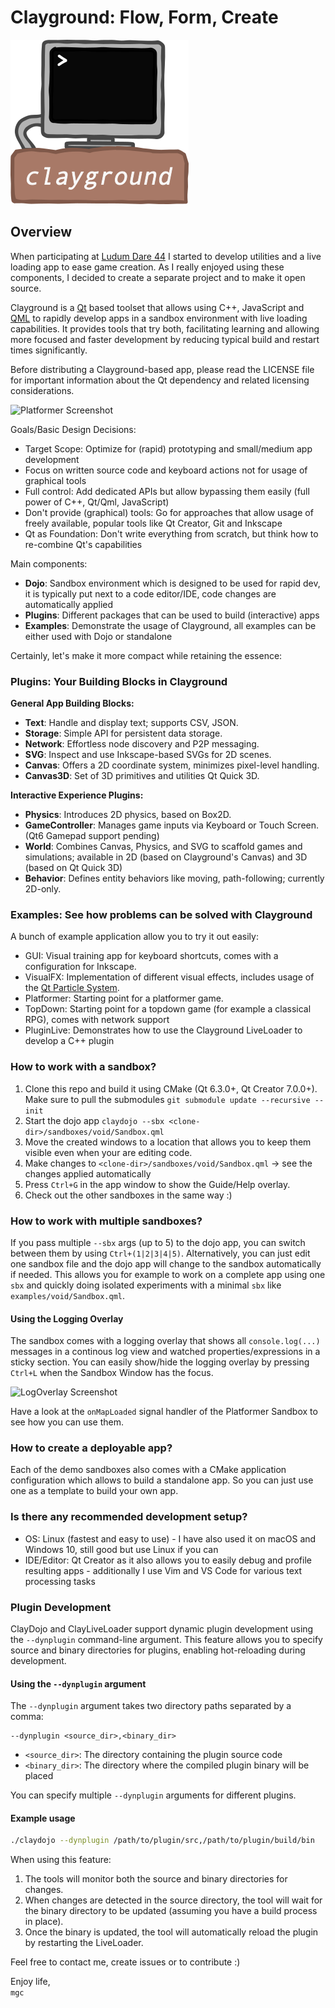 # Clayground: Flow, Form, Create

![clayground](res/clayground_logo.png)

## Overview

When participating at [Ludum Dare 44](https://ldjam.com) I started to develop
utilities and a live loading app to ease game creation. As I really enjoyed
using these components, I decided to create a separate project and to make it
open source.

Clayground is a [Qt](https://www.qt.io) based toolset that allows using C++, JavaScript
and [QML](https://doc.qt.io/qt-6/qtqml-index.html) to rapidly develop apps in a sandbox
environment with live loading capabilities.  It provides tools that try both, facilitating
learning and allowing more focused and faster development by reducing typical build and restart times significantly.

Before distributing a Clayground-based app, please read the LICENSE file for important information
about the Qt dependency and related licensing considerations.

![Platformer Screenshot](res/screenshot_platformer.png)

Goals/Basic Design Decisions:

- Target Scope: Optimize for (rapid) prototyping and small/medium app development
- Focus on written source code and keyboard actions not for usage of graphical tools
- Full control: Add dedicated APIs but allow bypassing them easily (full power of C++, Qt/Qml, JavaScript)
- Don't provide (graphical) tools: Go for approaches that allow usage of freely available, popular tools like Qt Creator, Git and Inkscape
- Qt as Foundation: Don't write everything from scratch, but think how to re-combine Qt's capabilities

Main components:

- **Dojo**: Sandbox environment which is designed to be used for rapid dev, it is typically put next to a code editor/IDE, code changes are automatically applied
- **Plugins**: Different packages that can be used to build (interactive) apps
- **Examples**: Demonstrate the usage of Clayground, all examples can be either used with Dojo or standalone

Certainly, let's make it more compact while retaining the essence:

### Plugins: Your Building Blocks in Clayground

**General App Building Blocks:**

- **Text**: Handle and display text; supports CSV, JSON.
- **Storage**: Simple API for persistent data storage.
- **Network**: Effortless node discovery and P2P messaging.
- **SVG**: Inspect and use Inkscape-based SVGs for 2D scenes.
- **Canvas**: Offers a 2D coordinate system, minimizes pixel-level handling.
- **Canvas3D**: Set of 3D primitives and utilities Qt Quick 3D.

**Interactive Experience Plugins:**

- **Physics**: Introduces 2D physics, based on Box2D.
- **GameController**: Manages game inputs via Keyboard or Touch Screen. (Qt6 Gamepad support pending)
- **World**: Combines Canvas, Physics, and SVG to scaffold games and simulations; available in 2D (based on Clayground's Canvas) and 3D (based on Qt Quick 3D)
- **Behavior**: Defines entity behaviors like moving, path-following; currently 2D-only.

### Examples: See how problems can be solved with Clayground

A bunch of example application allow you to try it out easily:

- GUI: Visual training app for keyboard shortcuts, comes with a configuration for Inkscape.
- VisualFX: Implementation of different visual effects, includes usage of the [Qt Particle System](https://doc.qt.io/qt-6/qtquick-effects-particles.html).
- Platformer: Starting point for a platformer game.
- TopDown: Starting point for a topdown game (for example a classical RPG), comes with network support
- PluginLive: Demonstrates how to use the Clayground LiveLoader to develop a C++ plugin

### How to work with a sandbox?

1. Clone this repo and build it using CMake (Qt 6.3.0+, Qt Creator 7.0.0+). Make sure to pull the submodules `git submodule update --recursive --init`
2. Start the dojo app `claydojo --sbx <clone-dir>/sandboxes/void/Sandbox.qml`
3. Move the created windows to a location that allows you to keep them visible even when your are editing code.
4. Make changes to `<clone-dir>/sandboxes/void/Sandbox.qml` -> see the changes applied automatically
5. Press `Ctrl+G` in the app window to show the Guide/Help overlay.
6. Check out the other sandboxes in the same way :)

### How to work with multiple sandboxes?

If you pass multiple `--sbx` args (up to 5) to the dojo app, you can switch between them by using `Ctrl+(1|2|3|4|5)`.
Alternatively, you can just edit one sandbox file and the dojo app will change to the sandbox automatically if needed.
This allows you for example to work on a complete app using one `sbx` and quickly doing isolated experiments with a
minimal `sbx` like `examples/void/Sandbox.qml`.

#### Using the Logging Overlay

The sandbox comes with a logging overlay that shows all `console.log(...)` messages in a continous log view and watched properties/expressions in a sticky section. You can
easily show/hide the logging overlay by pressing `Ctrl+L` when the Sandbox Window has the focus.

<img src="res/log_overlay.png" width="50%" height="50%" alt="LogOverlay Screenshot">

Have a look at the `onMapLoaded` signal handler of the Platformer Sandbox to see how you can use them.

### How to create a deployable app?

Each of the demo sandboxes also comes with a CMake application configuration which
allows to build a standalone app. So you can just use one as a template to build your own app.

### Is there any recommended development setup?

- OS: Linux (fastest and easy to use) - I have also used it on macOS and Windows 10, still good but use Linux if you can
- IDE/Editor: Qt Creator as it also allows you to easily debug and profile resulting apps - additionally I use Vim and VS Code for various text processing tasks

### Plugin Development

ClayDojo and ClayLiveLoader support dynamic plugin development using the `--dynplugin` command-line argument. This feature allows you to specify source and binary directories for plugins, enabling hot-reloading during development.

#### Using the `--dynplugin` argument

The `--dynplugin` argument takes two directory paths separated by a comma:

```
--dynplugin <source_dir>,<binary_dir>
```

- `<source_dir>`: The directory containing the plugin source code
- `<binary_dir>`: The directory where the compiled plugin binary will be placed

You can specify multiple `--dynplugin` arguments for different plugins.

#### Example usage

```bash
./claydojo --dynplugin /path/to/plugin/src,/path/to/plugin/build/bin
```

When using this feature:

1. The tools will monitor both the source and binary directories for changes.
2. When changes are detected in the source directory, the tool will wait for the binary directory to be updated (assuming you have a build process in place).
3. Once the binary is updated, the tool will automatically reload the plugin by restarting the LiveLoader.

Feel free to contact me, create issues or to contribute :)

Enjoy life,<br>
`mgc`

